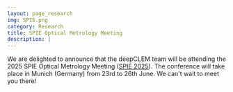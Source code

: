 ```yaml
---
layout: page_research
img: SPIE.png
category: Research
title: SPIE Optical Metrology Meeting
description: |
---
```

  We are delighted to announce that the deepCLEM team will be attending the 2025 SPIE Optical Metrology Meeting ([SPIE 2025](https://spie.org/conferences-and-exhibitions/optical-metrology)). The conference will take place in Munich (Germany) from 23rd to 26th June. We can't wait to meet you there!